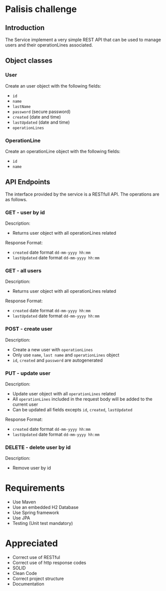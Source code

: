 # Palisis challenge

## Introduction 
The Service implement a very simple REST API that can be used to manage users and their operationLines associated.

## Object classes
### User
Create an user object with the following fields:
* `id`
* `name`
* `lastName`
* `password` (secure password)
* `created` (date and time)
* `lastUpdated` (date and time)
* `operationLines`

### OperationLine
 Create an operationLine object with the following fields:
   * `id`
   * `name`

## API Endpoints

The interface provided by the service is a RESTfull API. The operations are as follows.

### GET - user by id

Description:

* Returns user object with all operationLines related

Response Format:
* `created` date format `dd-mm-yyyy hh:mm`
* `lastUpdated` date format `dd-mm-yyyy hh:mm`

### GET - all users

Description:

* Returns user object with all operationLines related

Response Format:
* `created` date format `dd-mm-yyyy hh:mm`
* `lastUpdated` date format `dd-mm-yyyy hh:mm`

### POST - create user
Description:
* Create a new user with `operationLines`
* Only use `name`, `last name` and `operationLines` object
* `id`, `created` and `password` are autogenerated

### PUT - update user

Description:

* Update user object with all `operationLines` related
* All `operationLines` included in the request body will be added to the current user
* Can be updated all fields excepts `id`, `created`, `lastUpdated`

Response Format:
* `created` date format `dd-mm-yyyy hh:mm`
* `lastUpdated` date format `dd-mm-yyyy hh:mm`

### DELETE - delete user by id

Description:
* Remove user by id 

# 
# Requirements 

* Use Maven
* Use an embedded H2 Database 
* Use Spring framework
* Use JPA
* Testing (Unit test mandatory)



#
# Appreciated

* Correct use of RESTful
* Correct use of http response codes
* SOLID
* Clean Code
* Correct project structure
* Documentation 

